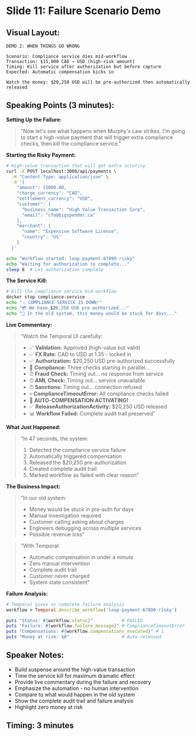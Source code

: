 # Slide 11: Failure Scenario Demo

## Visual Layout:
```
DEMO 2: WHEN THINGS GO WRONG

Scenario: Compliance service dies mid-workflow
Transaction: $15,000 CAD → USD (high-risk amount)
Timing: Kill service after authorization but before capture
Expected: Automatic compensation kicks in

Watch the money: $20,250 USD will be pre-authorized then automatically released
```

## Speaking Points (3 minutes):

**Setting Up the Failure:**
> "Now let's see what happens when Murphy's Law strikes. I'm going to start a high-value payment that will trigger extra compliance checks, then kill the compliance service."

**Starting the Risky Payment:**
```bash
# High-value transaction that will get extra scrutiny
curl -X POST localhost:3000/api/payments \
  -H "Content-Type: application/json" \
  -d '{
    "amount": 15000.00,
    "charge_currency": "CAD",
    "settlement_currency": "USD",
    "customer": {
      "business_name": "High Value Transaction Corp",
      "email": "cfo@bigspender.ca"
    },
    "merchant": {
      "name": "Expensive Software License",
      "country": "US"
    }
  }'

echo "Workflow started: loop-payment-67890-risky"
echo "Waiting for authorization to complete..."
sleep 8  # Let authorization complete
```

**The Service Kill:**
```bash
# Kill the compliance service mid-workflow
docker stop compliance-service
echo "💥 COMPLIANCE SERVICE IS DOWN!"
echo "💳 We have $20,250 USD pre-authorized..."
echo "🤔 In the old system, this money would be stuck for days..."
```

**Live Commentary:**
> "Watch the Temporal UI carefully:

> - ✅ **Validation:** Approved (high-value but valid)
> - ✅ **FX Rate:** CAD to USD at 1.35 - locked in
> - ✅ **Authorization:** $20,250 USD pre-authorized successfully
> - 🔄 **Compliance:** Three checks starting in parallel...
> - ⏰ **Fraud Check:** Timing out... no response from service
> - ⏰ **AML Check:** Timing out... service unavailable  
> - ⏰ **Sanctions:** Timing out... connection refused
> - 💀 **ComplianceTimeoutError:** All compliance checks failed
> - 🔄 **AUTO-COMPENSATION ACTIVATING!**
> - ✅ **ReleaseAuthorizationActivity:** $20,250 USD released
> - 📊 **Workflow Failed:** Complete audit trail preserved"

**What Just Happened:**
> "In 47 seconds, the system:
> 1. Detected the compliance service failure
> 2. Automatically triggered compensation
> 3. Released the $20,250 pre-authorization  
> 4. Created complete audit trail
> 5. Marked workflow as failed with clear reason"

**The Business Impact:**
> "In our old system:
> - Money would be stuck in pre-auth for days
> - Manual investigation required
> - Customer calling asking about charges
> - Engineers debugging across multiple services
> - Possible revenue loss"

> "With Temporal:
> - Automatic compensation in under a minute
> - Zero manual intervention
> - Complete audit trail
> - Customer never charged
> - System state consistent"

**Failure Analysis:**
```ruby
# Temporal gives us complete failure analysis
workflow = Temporal.describe_workflow('loop-payment-67890-risky')

puts "Status: #{workflow.status}"           # FAILED
puts "Failure: #{workflow.failure_message}" # ComplianceTimeoutError
puts "Compensations: #{workflow.compensations_executed}" # 1
puts "Money at risk: $0"                    # Auto-released
```

## Speaker Notes:
- Build suspense around the high-value transaction
- Time the service kill for maximum dramatic effect
- Provide live commentary during the failure and recovery
- Emphasize the automation - no human intervention
- Compare to what would happen in the old system
- Show the complete audit trail and failure analysis
- Highlight zero money at risk

## Timing: 3 minutes